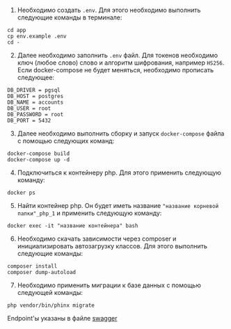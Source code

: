 1. Необходимо создать `.env`. Для этого необходимо выполнить следующие команды в терминале:
````shell
cd app
cp env.example .env
cd -
````
2. Далее необходимо заполнить `.env` файл. Для токенов необходимо ключ (любое слово) слово и алгоритм шифрования, например `HS256`. Если docker-compose не будет меняться, необходимо прописать следующее:
````dotenv
DB_DRIVER = pgsql
DB_HOST = postgres
DB_NAME = accounts
DB_USER = root
DB_PASSWORD = root
DB_PORT = 5432
````
3. Далее необходимо выполнить сборку и запуск `docker-compose` файла с помощью следующих команд:
````shell
docker-compose build
docker-compose up -d
````
4. Подключиться к контейнеру php. Для этого применить следующую команду:
````shell
docker ps
````
5. Найти контейнер php. Он будет иметь название `"название корневой папки"_php_1` и применить следующую команду:
````shell
docker exec -it "название контейнера" bash
````
6. Необходимо скачать зависимости через composer и инициализировать автозагрузку классов. Для этого выполнить следующие команды:
````shell
composer install
composer dump-autoload
````
7. Необходимо применить миграции к базе данных с помощью следующей команды:
````shell
php vendor/bin/phinx migrate
````
Endpoint'ы указаны в файле [swagger](swagger.yaml)